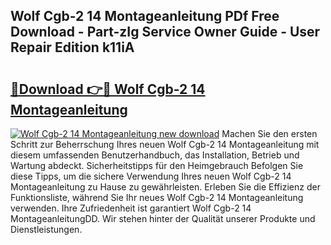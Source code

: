 ## Wolf Cgb-2 14 Montageanleitung PDf Free Download - Part-zIg Service Owner Guide - User Repair Edition k11iA

# <h2><a href="http://df8arte.blite.top/?on=Wolf+Cgb-2+14+Montageanleitung">🔗Download 👉🔴 Wolf Cgb-2 14 Montageanleitung</a></h2>

[![Wolf Cgb-2 14 Montageanleitung new download](https://i.imgur.com/lujVjoI.png)](http://df8arte.blite.top/?on=Wolf+Cgb-2+14+Montageanleitung)
Machen Sie den ersten Schritt zur Beherrschung Ihres neuen Wolf Cgb-2 14 Montageanleitung mit diesem umfassenden Benutzerhandbuch, das Installation, Betrieb und Wartung abdeckt. Sicherheitstipps für den Heimgebrauch Befolgen Sie diese Tipps, um die sichere Verwendung Ihres neuen Wolf Cgb-2 14 Montageanleitung zu Hause zu gewährleisten. Erleben Sie die Effizienz der Funktionsliste, während Sie Ihr neues Wolf Cgb-2 14 Montageanleitung verwenden. Ihre Zufriedenheit ist garantiert Wolf Cgb-2 14 MontageanleitungDD. Wir stehen hinter der Qualität unserer Produkte und Dienstleistungen.
